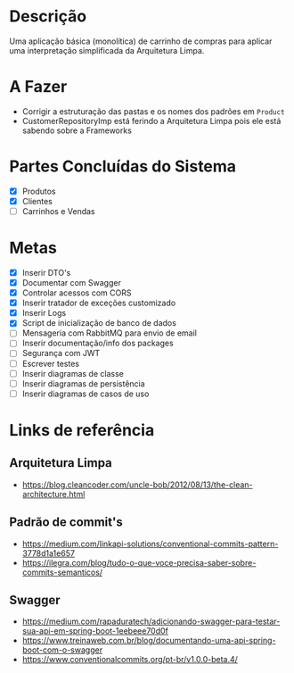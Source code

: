 # Descrição
Uma aplicação básica (monolítica) de carrinho de compras para aplicar uma interpretação simplificada da Arquitetura Limpa.

# A Fazer
- Corrigir a estruturação das pastas e os nomes dos padrões em ``Product`` 
- CustomerRepositoryImp está ferindo a Arquitetura Limpa pois ele está sabendo sobre a Frameworks

# Partes Concluídas do Sistema
- [X] Produtos
- [X] Clientes
- [ ] Carrinhos e Vendas

# Metas
- [x] Inserir DTO's  
- [x] Documentar com Swagger  
- [x] Controlar acessos com CORS  
- [x] Inserir tratador de exceções customizado
- [x] Inserir Logs
- [x] Script de inicialização de banco de dados
- [ ] Mensageria com RabbitMQ para envio de email
- [ ] Inserir documentação/info dos packages
- [ ] Segurança com JWT  
- [ ] Escrever testes  
- [ ] Inserir diagramas de classe  
- [ ] Inserir diagramas de persistência  
- [ ] Inserir diagramas de casos de uso

# Links de referência
## Arquitetura Limpa
- https://blog.cleancoder.com/uncle-bob/2012/08/13/the-clean-architecture.html

## Padrão de commit's
- https://medium.com/linkapi-solutions/conventional-commits-pattern-3778d1a1e657
- https://ilegra.com/blog/tudo-o-que-voce-precisa-saber-sobre-commits-semanticos/

## Swagger
- https://medium.com/rapaduratech/adicionando-swagger-para-testar-sua-api-em-spring-boot-1eebeee70d0f
- https://www.treinaweb.com.br/blog/documentando-uma-api-spring-boot-com-o-swagger
- https://www.conventionalcommits.org/pt-br/v1.0.0-beta.4/
